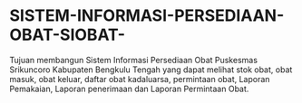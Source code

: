 # SISTEM-INFORMASI-PERSEDIAAN-OBAT-SIOBAT-
Tujuan membangun Sistem Informasi Persediaan Obat Puskesmas Srikuncoro Kabupaten Bengkulu Tengah yang dapat melihat stok obat, obat masuk, obat keluar, daftar obat kadaluarsa, permintaan obat, Laporan Pemakaian, Laporan penerimaan dan Laporan Permintaan Obat.

